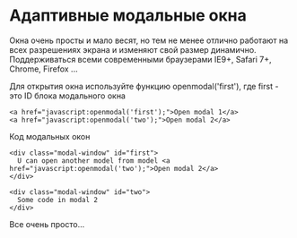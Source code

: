 # Адаптивные модальные окна

Окна очень просты и мало весят, но тем не менее отлично работают на всех разрешениях экрана и изменяют свой размер динамично.
Поддерживаться всеми современными браузерами IE9+, Safari 7+, Chrome, Firefox ...

Для открытия окна используйте функцию openmodal('first'), где first - это ID блока модального окна

```
<a href="javascript:openmodal('first');">Open modal 1</a>
<a href="javascript:openmodal('two');">Open modal 2</a>
```

Код модальных окон

```
<div class="modal-window" id="first">
  U can open another model from model <a href="javascript:openmodal('two');">Open modal 2</a>
</div>

<div class="modal-window" id="two">
  Some code in modal 2
</div>
```

Все очень просто...
